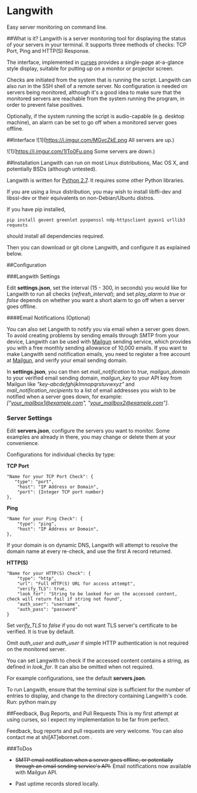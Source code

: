 # Langwith
Easy server monitoring on command line.

##What is it?
Langwith is a server monitoring tool for displaying the status of your servers in your terminal. It supports three methods of checks: TCP Port, Ping and HTTP(S) Response.

The interface, implemented in [curses](https://docs.python.org/2/library/curses.html) provides a single-page at-a-glance style display, suitable for putting up on a monitor or projector screen.

Checks are initiated from the system that is running the script. Langwith can also run in the SSH shell of a remote server. No configuration is needed on servers being monitored, although it's a good idea to make sure that the monitored servers are reachable from the system running the program, in order to prevent false positives.

Optionally, if the system running the script is audio-capable (e.g. desktop machine), an alarm can be set to go off when a monitored server goes offline.

##Interface
![1](https://i.imgur.com/MGvcZkE.png All servers are up.)

![1](https://i.imgur.com/1ITo0Fu.png Some servers are down.)

##Installation
Langwith can run on most Linux distributions, Mac OS X, and potentially BSDs (although untested).

Langwith is written for [Python 2.7](https://www.python.org/downloads/). It requires some other Python libraries.

If you are using a linux distribution, you may wish to install libffi-dev and libssl-dev or their equivalents on non-Debian/Ubuntu distros.

If you have pip installed,

    pip install gevent greenlet pyopenssl ndg-httpsclient pyasn1 urllib3 requests

should install all dependencies required.

Then you can download or git clone Langwith, and configure it as explained below.

##Configuration

###Langwith Settings

Edit **settings.json**, set the interval (15 - 300, in seconds) you would like for Langwith to run all checks (*refresh_interval*); and set *play_alarm* to *true* or *false* depends on whether you want a short alarm to go off when a server goes offline.

####Email Notifications (Optional)

You can also set Langwith to notify you via email when a server goes down. To avoid creating problems by sending emails through SMTP from your device, Langwith can be used with [Mailgun](https://mailgun.com) sending service, which provides you with a free monthly sending allowance of 10,000 emails. If you want to make Langwith send notification emails, you need to register a free account at [Mailgun](https://mailgun.com), and verify your email sending domain. 

In **settings.json**, you can then set *mail_notification* to *true*, *mailgun_domain* to your verified email sending domain, *mailgun_key* to your API key from Mailgun like *"key-abcdefghijklmnopqrstuvwxyz"* and *mail_notification_recipients* to a list of email addresses you wish to be notified when a server goes down, for example: *["your_mailbox1@example.com", "your_mailbox2@example.com"]*.

### Server Settings

Edit **servers.json**, configure the servers you want to monitor. Some examples are already in there, you may change or delete them at your convenience.

Configurations for individual checks by type:

**TCP Port**

    "Name for your TCP Port Check": {
       "type": "port",
        "host": "IP Address or Domain",
        "port": {Integer TCP port number}
    },

**Ping**

    "Name for your Ping Check": {
        "type": "ping",
        "host": "IP Address or Domain",
    },

If your domain is on dynamic DNS, Langwith will attempt to resolve the domain name at every re-check, and use the first A record returned.

**HTTP(S)**

    "Name for your HTTP(S) Check": {
        "type": "http",
        "url": "Full HTTP(S) URL for access attempt",
        "verify_TLS": true,
        "look_for": "String to be looked for on the accessed content, check will return fail if string not found",
        "auth_user": "username",
        "auth_pass": "password"
    }

Set *verify_TLS* to *false* if you do not want TLS server's certificate to be verified. It is true by default.

Omit *auth_user* and *auth_user* if simple HTTP authentication is not required on the monitored server.

You can set Langwith to check if the accessed content contains a string, as defined in *look_for*. It can also be omitted when not required.

For example configurations, see the default **servers.json**.

To run Langwith, ensure that the terminal size is sufficient for the number of entries to display, and change to the directory containing Langwith's code. Run:
    python main.py


##Feedback, Bug Reports, and Pull Requests
This is my first attempt at using curses, so I expect my implementation to be far from perfect.

Feedback, bug reports and pull requests are very welcome.
You can also contact me at shi[AT]ebornet.com .

###ToDos

- ~~SMTP email notification when a server goes offline, or potentially through an email sending service's API.~~ Email notifications now available with Mailgun API.

- Past uptime records stored locally.

